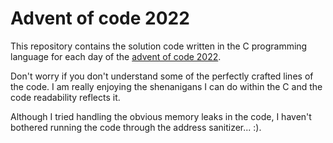 # Advent of code 2022
This repository contains the solution code written in the C programming language for each day of the [advent of code 2022](https://adventofcode.com/).

Don't worry if you don't understand some of the perfectly crafted lines of the code. I am really enjoying the shenanigans I can do within the C and the code readability reflects it.

Although I tried handling the obvious memory leaks in the code, I haven't bothered running the code through the address sanitizer... :).

